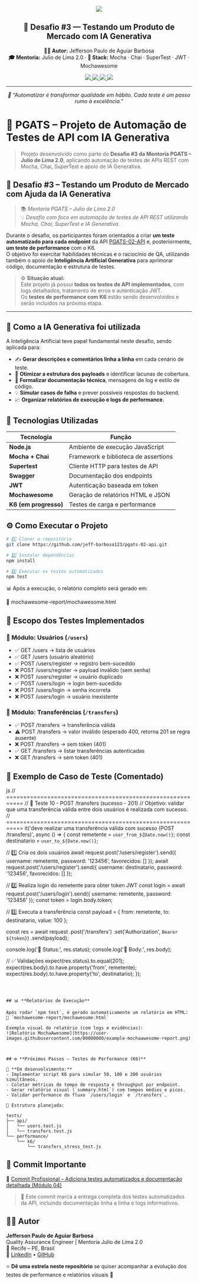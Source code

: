 <!-- 🌊 CABEÇALHO VISUAL DO PROJETO -->
<p align="center">
  <img src="https://capsule-render.vercel.app/api?type=waving&color=0:0056D2,100:13ADC7&height=220&section=header&text=🚀%20Projeto%20de%20Testes%20Automatizados%20PGATS%20#3&fontSize=34&fontColor=fff&fontAlignY=40&desc=Mentoria%20Julio%20de%20Lima%202.0%20·%20Desafio%20#3&descAlignY=55&descAlign=50&animation=fadeIn" />
</p>

<h2 align="center">🧠 Desafio #3 — Testando um Produto de Mercado com IA Generativa</h2>

<p align="center">
  <b>👨‍💻 Autor:</b> Jefferson Paulo de Aguiar Barbosa <br/>
  <b>🎓 Mentoria:</b> Julio de Lima 2.0 · <b>🧩 Stack:</b> Mocha · Chai · SuperTest · JWT · Mochawesome
</p>

<p align="center">
  <a href="https://github.com/jeff-barbosa123/pgats-02-api/stargazers">
    <img src="https://img.shields.io/github/stars/jeff-barbosa123/pgats-02-api?color=FFD700&style=for-the-badge" />
  </a>
  <a href="https://github.com/jeff-barbosa123/pgats-02-api/network/members">
    <img src="https://img.shields.io/github/forks/jeff-barbosa123/pgats-02-api?color=00BFFF&style=for-the-badge" />
  </a>
  <a href="https://github.com/jeff-barbosa123/pgats-02-api/commits/main">
    <img src="https://img.shields.io/github/last-commit/jeff-barbosa123/pgats-02-api?color=32CD32&style=for-the-badge" />
  </a>
  <a href="https://github.com/jeff-barbosa123/pgats-02-api/issues">
    <img src="https://img.shields.io/github/issues/jeff-barbosa123/pgats-02-api?color=FF6347&style=for-the-badge" />
  </a>
</p>

---

<p align="center">
  <i>💬 “Automatizar é transformar qualidade em hábito. Cada teste é um passo rumo à excelência.”</i>
</p>

# 🧪 PGATS – Projeto de Automação de Testes de API com IA Generativa  
> Projeto desenvolvido como parte do **Desafio #3 da Mentoria PGATS – Julio de Lima 2.0**, aplicando automação de testes de APIs REST com Mocha, Chai, SuperTest e apoio de IA Generativa.



## 🧠 **Desafio #3 – Testando um Produto de Mercado com Ajuda da IA Generativa**

> 📚 *Mentoria PGATS – Julio de Lima 2.0*  
> 💡 *Desafio com foco em automação de testes de API REST utilizando Mocha, Chai, SuperTest e IA Generativa.*

Durante o desafio, os participantes foram orientados a criar **um teste automatizado para cada endpoint** da API [PGATS-02-API](https://github.com/juliodelimas/pgats-02-api) e, posteriormente, **um teste de performance** com o K6.  
O objetivo foi exercitar habilidades técnicas e o raciocínio de QA, utilizando também o apoio de **Inteligência Artificial Generativa** para aprimorar código, documentação e estrutura de testes.

> ⚙️ **Situação atual:**  
> Este projeto já possui **todos os testes de API implementados**, com logs detalhados, tratamento de erros e autenticação JWT.  
> Os **testes de performance com K6** estão sendo desenvolvidos e serão incluídos na próxima etapa.

---

## 🤖 **Como a IA Generativa foi utilizada**

A Inteligência Artificial teve papel fundamental neste desafio, sendo aplicada para:
- ✍️ **Gerar descrições e comentários linha a linha** em cada cenário de teste.  
- 🧩 **Otimizar a estrutura dos payloads** e identificar lacunas de cobertura.  
- 📘 **Formalizar documentação técnica**, mensagens de log e estilo de código.  
- 💡 **Simular casos de falha** e prever possíveis respostas do backend.  
- 📈 **Organizar relatórios de execução e logs de performance.**



## 🧱 **Tecnologias Utilizadas**

| Tecnologia | Função |
|-------------|--------|
| **Node.js** | Ambiente de execução JavaScript |
| **Mocha + Chai** | Framework e biblioteca de assertions |
| **Supertest** | Cliente HTTP para testes de API |
| **Swagger** | Documentação dos endpoints |
| **JWT** | Autenticação baseada em token |
| **Mochawesome** | Geração de relatórios HTML e JSON |
| **K6 (em progresso)** | Testes de carga e performance |



## ⚙️ **Como Executar o Projeto**

```bash
# 1️⃣ Clonar o repositório
git clone https://github.com/jeff-barbosa123/pgats-02-api.git

# 2️⃣ Instalar dependências
npm install

# 3️⃣ Executar os testes automatizados
npm test
```

📊 Após a execução, o relatório completo será gerado em:

📁 mochawesome-report/mochawesome.html




## 🧩 **Escopo dos Testes Implementados**

### 🔹 Módulo: Usuários (`/users`)
- ✅ GET /users → lista de usuários  
- ✅ GET /users (usuário aleatório)  
- ✅ POST /users/register → registro bem-sucedido  
- ❌ POST /users/register → payload inválido (sem senha)  
- ❌ POST /users/register → usuário duplicado  
- ✅ POST /users/login → login bem-sucedido  
- ❌ POST /users/login → senha incorreta  
- ❌ POST /users/login → usuário inexistente  

### 🔹 Módulo: Transferências (`/transfers`)
- ✅ POST /transfers → transferência válida  
- ⚠️ POST /transfers → valor inválido (esperado 400, retorna 201 se regra ausente)  
- ❌ POST /transfers → sem token (401)  
- ✅ GET /transfers → listar transferências autenticadas  
- ❌ GET /transfers → sem token (401)



## 🧪 **Exemplo de Caso de Teste (Comentado)**

js
// ===========================================================
// 🧩 Teste 10 - POST /transfers (sucesso - 201)
// Objetivo: validar que uma transferência válida entre dois usuários é realizada com sucesso.
// ===========================================================
it('deve realizar uma transferência válida com sucesso (POST /transfers)', async () => {
  const remetente = `user_from_${Date.now()}`;
  const destinatario = `user_to_${Date.now()}`;

  // 1️⃣ Cria os dois usuários
  await request.post('/users/register').send({ username: remetente, password: '123456', favorecidos: [] });
  await request.post('/users/register').send({ username: destinatario, password: '123456', favorecidos: [] });

  // 2️⃣ Realiza login do remetente para obter token JWT
  const login = await request.post('/users/login').send({ username: remetente, password: '123456' });
  const token = login.body.token;

  // 3️⃣ Executa a transferência
  const payload = { from: remetente, to: destinatario, value: 100 };

  const res = await request
    .post('/transfers')
    .set('Authorization', `Bearer ${token}`)
    .send(payload);

  console.log('📌 Status:', res.status);
  console.log('📌 Body:', res.body);

  // ✅ Validações
  expect(res.status).to.equal(201);
  expect(res.body).to.have.property('from', remetente);
  expect(res.body).to.have.property('to', destinatario);
});
```



## 📊 **Relatórios de Execução**

Após rodar `npm test`, é gerado automaticamente um relatório em HTML:
📍 `mochawesome-report/mochawesome.html`

Exemplo visual do relatório (com logs e evidências):
![Relatório MochaAwesome](https://user-images.githubusercontent.com/00000000/example-mochaawesome-report.png)



## ⚙️ **Próximos Passos – Testes de Performance (K6)**

🚧 **Em desenvolvimento:**  
- Implementar script K6 para simular 50, 100 e 200 usuários simultâneos.  
- Coletar métricas de tempo de resposta e throughput por endpoint.  
- Gerar relatório visual (`summary.html`) com tempos médios e picos.  
- Validar performance do fluxo `/users/login` e `/transfers`.

📁 Estrutura planejada:

tests/
├── api/
│   └── users.test.js
│   └── transfers.test.js
└── performance/
    └── k6/
        └── transfers_stress_test.js
```



## 🔗 **Commit Importante**
📘 [Commit Profissional – Adiciona testes automatizados e documentação detalhada (Módulo 04)](https://github.com/jeff-barbosa123/pgats-02-api/commit/22dcbf77)

> 💬 Este commit marca a entrega completa dos testes automatizados da API, incluindo documentação linha a linha e logs informativos.



## 👨‍💻 **Autor**
**Jefferson Paulo de Aguiar Barbosa**  
Quality Assurance Engineer | Mentoria Julio de Lima 2.0  
📍 Recife – PE, Brasil  
🔗 [LinkedIn](https://www.linkedin.com/in/jeffersonpaulodeaguiarbarbosa/) • [GitHub](https://github.com/jeff-barbosa123)



⭐ **Dê uma estrela neste repositório** se quiser acompanhar a evolução dos testes de performance e relatórios visuais 🚀
